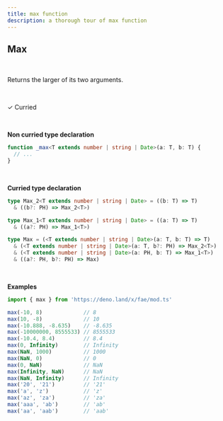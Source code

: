 ```yaml
---
title: max function
description: a thorough tour of max function
---
```


## Max
<br>

Returns the larger of its two arguments.

<br>

&check; Curried

<br>
<!---
&#10539; Not curred
-->

**Non curried type declaration**
```typescript
function _max<T extends number | string | Date>(a: T, b: T) {
  // ...
}
```
<br>

**Curried type declaration**

```typescript
type Max_2<T extends number | string | Date> = ((b: T) => T)
  & ((b?: PH) => Max_2<T>)

type Max_1<T extends number | string | Date> = ((a: T) => T)
  & ((a?: PH) => Max_1<T>)

type Max = (<T extends number | string | Date>(a: T, b: T) => T)
  & (<T extends number | string | Date>(a: T, b?: PH) => Max_2<T>)
  & (<T extends number | string | Date>(a: PH, b: T) => Max_1<T>)
  & ((a?: PH, b?: PH) => Max)
```
<br>

**Examples**
```typescript
import { max } from 'https://deno.land/x/fae/mod.ts'

max(-10, 8)             // 8
max(10, -8)             // 10
max(-10.888, -8.635)    // -8.635
max(-10000000, 8555533) // 8555533
max(-10.4, 8.4)         // 8.4
max(0, Infinity)        // Infinity
max(NaN, 1000)          // 1000
max(NaN, 0)             // 0
max(0, NaN)             // NaN
max(Infinity, NaN)      // NaN
max(NaN, Infinity)      // Infinity
max('20', '21')         // '21'
max('a', 'z')           // 'z'
max('az', 'za')         // 'za'
max('aaa', 'ab')        // 'ab'
max('aa', 'aab')        // 'aab'
```

